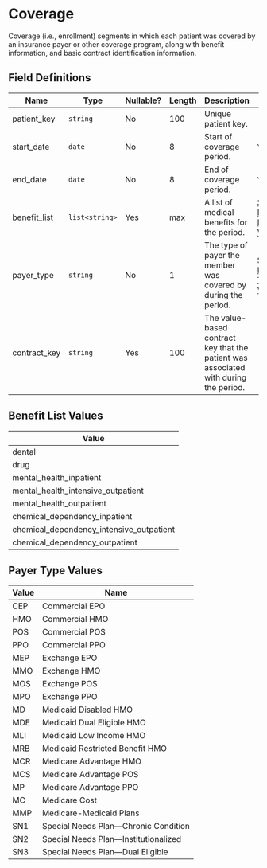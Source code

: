 # Coverage

Coverage (i.e., enrollment) segments in which each patient was covered by an insurance payer or other coverage program, along with benefit information, and basic contract identification information.

## Field Definitions

| Name | Type | Nullable? | Length | Description | Values |
| --- | --- | --- | --- | --- | --- |
| patient_key | `string` | No | 100 | Unique patient key. |  |
| start_date | `date` | No | 8 | Start of coverage period. | `YYYYMMDD` |
| end_date | `date` | No | 8 | End of coverage period. | `YYYYMMDD` |
| benefit_list | `list<string>` | Yes | max | A list of medical benefits for the period. | [See Benefit List Values](/data-model/inbound/coverage#benefit-list-values) |
| payer_type | `string` | No | 1 | The type of payer the member was covered by during the period. | [See Payer Type Values](/data-model/inbound/coverage#payer-type-values) |
| contract_key | `string` | Yes | 100 | The value-based contract key that the patient was associated with during the period.   |  |

## Benefit List Values
| Value |
| --- |
| dental |
| drug |
| mental_health_inpatient |
| mental_health_intensive_outpatient |
| mental_health_outpatient |
| chemical_dependency_inpatient |
| chemical_dependency_intensive_outpatient |
| chemical_dependency_outpatient |

## Payer Type Values

| Value | Name |
| --- | --- |
| CEP | Commercial EPO |
| HMO | Commercial HMO |
| POS | Commercial POS |
| PPO | Commercial PPO |
| MEP | Exchange EPO |
| MMO | Exchange HMO |
| MOS | Exchange POS |
| MPO | Exchange PPO |
| MD | Medicaid Disabled HMO |
| MDE | Medicaid Dual Eligible HMO |
| MLI | Medicaid Low Income HMO |
| MRB | Medicaid Restricted Benefit HMO |
| MCR | Medicare Advantage HMO |
| MCS | Medicare Advantage POS |
| MP | Medicare Advantage PPO |
| MC | Medicare Cost |
| MMP | Medicare-Medicaid Plans |
| SN1 | Special Needs Plan—Chronic Condition |
| SN2 | Special Needs Plan—Institutionalized |
| SN3 | Special Needs Plan—Dual Eligible |